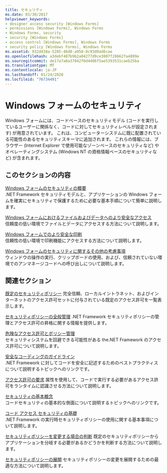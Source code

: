 ```yaml
---
title: セキュリティ
ms.date: 03/30/2017
helpviewer_keywords:
- designer access security [Windows Forms]
- permissions [Windows Forms], Windows Forms
- Windows Forms, security
- security [Windows Forms]
- access control [Windows Forms], Windows Forms
- security policy [Windows Forms], Windows Forms
ms.assetid: 932d438a-5285-46d8-a958-8c93d0ad6cae
ms.openlocfilehash: a3debf487b9b2a04277d9ce3007f28662fa4899e
ms.sourcegitcommit: de17a7a0a37042f0d4406f5ae5393531caeb25ba
ms.translationtype: MT
ms.contentlocale: ja-JP
ms.lasthandoff: 01/24/2020
ms.locfileid: "76734491"
---
```

# <a name="windows-forms-security"></a>Windows フォームのセキュリティ
Windows フォームには、コードベースのセキュリティモデル (コードを実行しているユーザーに関係なく、コードに対してセキュリティレベルが設定されます) が用意されています。 これは、コンピューターシステムに既に配置されている可能性のあるセキュリティスキーマに追加されます。 これらの情報には、ブラウザー (Internet Explorer で使用可能なゾーンベースのセキュリティなど) やオペレーティングシステム (Windows NT の資格情報ベースのセキュリティなど) が含まれます。  
  
## <a name="in-this-section"></a>このセクションの内容  
 [Windows フォームのセキュリティの概要](security-in-windows-forms-overview.md)  
 .NET Framework セキュリティモデルと、アプリケーションの Windows フォームを確実にセキュリティで保護するために必要な基本手順について簡単に説明します。  
  
 [Windows フォームにおけるファイルおよびデータへのより安全なアクセス](more-secure-file-and-data-access-in-windows-forms.md)  
 信頼度の低い環境でファイルとデータにアクセスする方法について説明します。  
  
 [Windows フォームでのより安全な印刷](more-secure-printing-in-windows-forms.md)  
 信頼性の低い環境で印刷機能にアクセスする方法について説明します。  
  
 [Windows フォームのセキュリティに関するその他の考慮事項](additional-security-considerations-in-windows-forms.md)  
 ウィンドウの操作の実行、クリップボードの使用、および、信頼されていない環境でのアンマネージコードへの呼び出しについて説明します。  
  
## <a name="related-sections"></a>関連セクション  
 [既定のセキュリティポリシー](https://docs.microsoft.com/previous-versions/dotnet/netframework-4.0/03kwzyfc(v=vs.100))  
 完全信頼、ローカルイントラネット、およびインターネットのアクセス許可セットに付与されている既定のアクセス許可を一覧表示します。  
  
 [セキュリティポリシーの全般管理](https://docs.microsoft.com/previous-versions/dotnet/netframework-4.0/ed5htz45(v=vs.100))  
 .NET Framework セキュリティポリシーの管理とアクセス許可の昇格に関する情報を提供します。  
  
 [危険なアクセス許可とポリシー管理](../misc/dangerous-permissions-and-policy-administration.md)  
 セキュリティシステムを回避できる可能性がある the.NET Framework のアクセス許可について説明します。  
  
 [安全なコーディングのガイドライン](../../standard/security/secure-coding-guidelines.md)  
 .NET Framework に対してコードを安全に記述するためのベストプラクティスについて説明するトピックへのリンクです。  
  
 [アクセス許可の要求](https://docs.microsoft.com/previous-versions/dotnet/netframework-4.0/yd267cce(v=vs.100))  
 属性を使用して、コードで実行する必要があるアクセス許可をランタイムに認識させる方法について説明します。  
  
 [セキュリティの基本概念](../../standard/security/key-security-concepts.md)  
 コードセキュリティの基本的な側面について説明するトピックへのリンクです。  
  
 [コード アクセス セキュリティの基礎](../misc/code-access-security-basics.md)  
 .NET Framework の実行時セキュリティポリシーの使用に関する基本事項について説明します。  
  
 [セキュリティポリシーを変更する場合の判断](https://docs.microsoft.com/previous-versions/dotnet/netframework-4.0/xky659fc(v=vs.100))  
 既定のセキュリティポリシーからアプリケーションを分岐する必要があるかどうかを判断する方法について説明します。  
  
 [セキュリティポリシーの展開](https://docs.microsoft.com/previous-versions/dotnet/netframework-4.0/13wcxx6y(v=vs.100))  
 セキュリティポリシーの変更を展開するための最適な方法について説明します。
